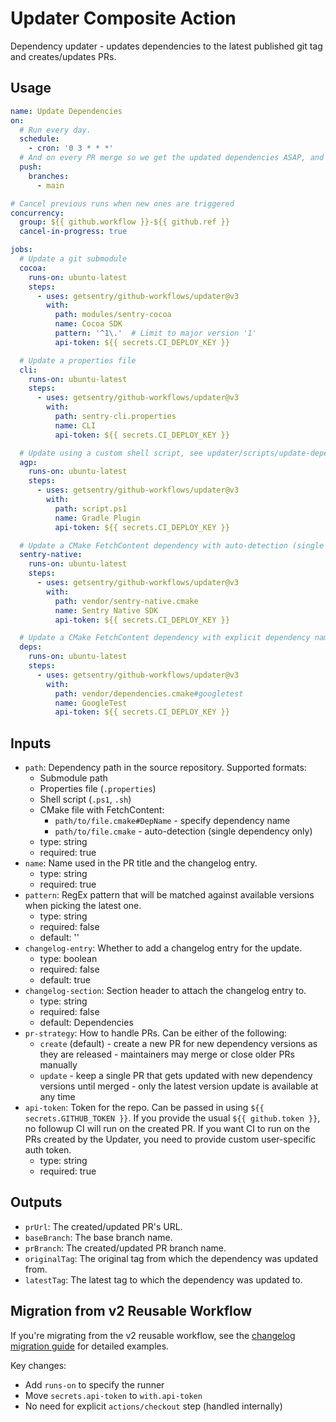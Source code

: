 # Updater Composite Action

Dependency updater - updates dependencies to the latest published git tag and creates/updates PRs.

## Usage

```yaml
name: Update Dependencies
on:
  # Run every day.
  schedule:
    - cron: '0 3 * * *'
  # And on every PR merge so we get the updated dependencies ASAP, and to make sure the changelog doesn't conflict.
  push:
    branches:
      - main

# Cancel previous runs when new ones are triggered
concurrency:
  group: ${{ github.workflow }}-${{ github.ref }}
  cancel-in-progress: true

jobs:
  # Update a git submodule
  cocoa:
    runs-on: ubuntu-latest
    steps:
      - uses: getsentry/github-workflows/updater@v3
        with:
          path: modules/sentry-cocoa
          name: Cocoa SDK
          pattern: '^1\.'  # Limit to major version '1'
          api-token: ${{ secrets.CI_DEPLOY_KEY }}

  # Update a properties file
  cli:
    runs-on: ubuntu-latest
    steps:
      - uses: getsentry/github-workflows/updater@v3
        with:
          path: sentry-cli.properties
          name: CLI
          api-token: ${{ secrets.CI_DEPLOY_KEY }}

  # Update using a custom shell script, see updater/scripts/update-dependency.ps1 for the required arguments
  agp:
    runs-on: ubuntu-latest
    steps:
      - uses: getsentry/github-workflows/updater@v3
        with:
          path: script.ps1
          name: Gradle Plugin
          api-token: ${{ secrets.CI_DEPLOY_KEY }}

  # Update a CMake FetchContent dependency with auto-detection (single dependency only)
  sentry-native:
    runs-on: ubuntu-latest
    steps:
      - uses: getsentry/github-workflows/updater@v3
        with:
          path: vendor/sentry-native.cmake
          name: Sentry Native SDK
          api-token: ${{ secrets.CI_DEPLOY_KEY }}

  # Update a CMake FetchContent dependency with explicit dependency name
  deps:
    runs-on: ubuntu-latest
    steps:
      - uses: getsentry/github-workflows/updater@v3
        with:
          path: vendor/dependencies.cmake#googletest
          name: GoogleTest
          api-token: ${{ secrets.CI_DEPLOY_KEY }}
```

## Inputs

* `path`: Dependency path in the source repository. Supported formats:
  * Submodule path
  * Properties file (`.properties`)
  * Shell script (`.ps1`, `.sh`)
  * CMake file with FetchContent:
    * `path/to/file.cmake#DepName` - specify dependency name
    * `path/to/file.cmake` - auto-detection (single dependency only)
  * type: string
  * required: true
* `name`: Name used in the PR title and the changelog entry.
  * type: string
  * required: true
* `pattern`: RegEx pattern that will be matched against available versions when picking the latest one.
  * type: string
  * required: false
  * default: ''
* `changelog-entry`: Whether to add a changelog entry for the update.
  * type: boolean
  * required: false
  * default: true
* `changelog-section`: Section header to attach the changelog entry to.
  * type: string
  * required: false
  * default: Dependencies
* `pr-strategy`: How to handle PRs.
  Can be either of the following:
  * `create` (default) - create a new PR for new dependency versions as they are released - maintainers may merge or close older PRs manually
  * `update` - keep a single PR that gets updated with new dependency versions until merged - only the latest version update is available at any time
* `api-token`: Token for the repo. Can be passed in using `${{ secrets.GITHUB_TOKEN }}`.
  If you provide the usual `${{ github.token }}`, no followup CI will run on the created PR.
  If you want CI to run on the PRs created by the Updater, you need to provide custom user-specific auth token.
  * type: string
  * required: true

## Outputs

* `prUrl`: The created/updated PR's URL.
* `baseBranch`: The base branch name.
* `prBranch`: The created/updated PR branch name.
* `originalTag`: The original tag from which the dependency was updated from.
* `latestTag`: The latest tag to which the dependency was updated to.

## Migration from v2 Reusable Workflow

If you're migrating from the v2 reusable workflow, see the [changelog migration guide](../CHANGELOG.md#unreleased) for detailed examples.

Key changes:
- Add `runs-on` to specify the runner
- Move `secrets.api-token` to `with.api-token`
- No need for explicit `actions/checkout` step (handled internally)